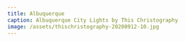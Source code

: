 ```yaml
---
title: Albuquerque
caption: Albuquerque City Lights by This Christography
image: /assets/thischristography-20200912-10.jpg
---
```

